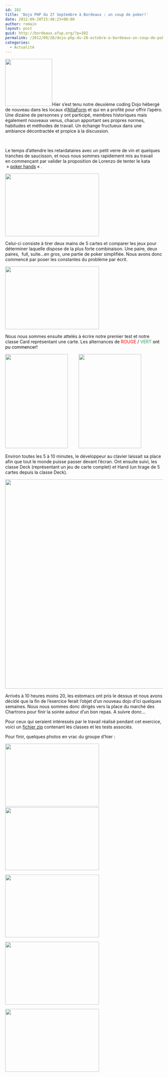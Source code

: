 ```yaml
---
id: 102
title: 'Dojo PHP du 27 Septembre à Bordeaux : un coup de poker!'
date: 2012-09-28T15:48:23+00:00
author: romain
layout: post
guid: http://bordeaux.afup.org/?p=102
permalink: /2012/09/28/dojo-php-du-28-octobre-a-bordeaux-un-coup-de-poker/
categories:
  - Actualité
---
```

[<img class="alignleft size-thumbnail wp-image-106" src="http://bordeaux.afup.org/files/2012/09/IMG_1615-150x150.jpg" alt="" width="150" height="150" />](http://bordeaux.afup.org/files/2012/09/IMG_1615.jpg)Hier s&rsquo;est tenu notre deuxième coding Dojo hébergé de nouveau dans les locaux d&rsquo;<a href="http://www.alliaform.fr" target="_blank">AlliaForm</a> et qui en a profité pour offrir l&rsquo;apéro. Une dizaine de personnes y ont participé, membres historiques mais également nouveaux venus, chacun apportant ses propres normes, habitudes et méthodes de travail. Un échange fructueux dans une ambiance décontractée et propice à la discussion.

&nbsp;

Le temps d&rsquo;attendre les retardataires avec un petit verre de vin et quelques tranches de saucisson, et nous nous sommes rapidement mis au travail en commençant par valider la proposition de Lorenzo de tenter le kata &nbsp;&raquo; <a href="http://codingdojo.org/cgi-bin/wiki.pl?KataPokerHands" target="_blank">poker hands</a> &laquo;&nbsp;.

[<img class="alignnone size-medium wp-image-103" src="http://bordeaux.afup.org/files/2012/09/IMG_1616-300x200.jpg" alt="" width="300" height="200" srcset="https://bordeaux.afup.org/files/2012/09/IMG_1616-300x200.jpg 300w, https://bordeaux.afup.org/files/2012/09/IMG_1616-449x300.jpg 449w, https://bordeaux.afup.org/files/2012/09/IMG_1616.jpg 1000w" sizes="(max-width: 300px) 100vw, 300px" />](http://bordeaux.afup.org/files/2012/09/IMG_1616.jpg)

Celui-ci consiste à tirer deux mains de 5 cartes et comparer les jeux pour déterminer laquelle dispose de la plus forte combinaison. Une paire, deux paires,  full, suite&#8230;en gros, une partie de poker simplifiée. Nous avons donc commencé par poser les constantes du problème par écrit.

[<img class="alignnone size-medium wp-image-104" src="http://bordeaux.afup.org/files/2012/09/IMG_1618-300x200.jpg" alt="" width="300" height="200" srcset="https://bordeaux.afup.org/files/2012/09/IMG_1618-300x200.jpg 300w, https://bordeaux.afup.org/files/2012/09/IMG_1618-449x300.jpg 449w, https://bordeaux.afup.org/files/2012/09/IMG_1618.jpg 1000w" sizes="(max-width: 300px) 100vw, 300px" />](http://bordeaux.afup.org/files/2012/09/IMG_1618.jpg)

Nous nous sommes ensuite attelés à écrire notre premier test et notre classe Card représentant une carte. Les alternances de <span style="color: #ff0000">ROUGE</span> / <span style="color: #339966">VERT <span style="color: #000000">ont pu commencer!</span></span>

[<img class="alignnone size-medium wp-image-105" src="http://bordeaux.afup.org/files/2012/09/IMG_1611-200x300.jpg" alt="" width="200" height="300" srcset="https://bordeaux.afup.org/files/2012/09/IMG_1611-200x300.jpg 200w, https://bordeaux.afup.org/files/2012/09/IMG_1611-682x1024.jpg 682w, https://bordeaux.afup.org/files/2012/09/IMG_1611.jpg 1000w" sizes="(max-width: 200px) 100vw, 200px" />](http://bordeaux.afup.org/files/2012/09/IMG_1611.jpg)         [<img class="alignnone size-medium wp-image-108" src="http://bordeaux.afup.org/files/2012/09/IMG_1604-200x300.jpg" alt="" width="200" height="300" srcset="https://bordeaux.afup.org/files/2012/09/IMG_1604-200x300.jpg 200w, https://bordeaux.afup.org/files/2012/09/IMG_1604-682x1024.jpg 682w, https://bordeaux.afup.org/files/2012/09/IMG_1604.jpg 1000w" sizes="(max-width: 200px) 100vw, 200px" />](http://bordeaux.afup.org/files/2012/09/IMG_1604.jpg)

Environ toutes les 5 à 10 minutes, le développeur au clavier laissait sa place afin que tout le monde puisse passer devant l&rsquo;écran. Ont ensuite suivi, les classe Deck (représentant un jeu de carte complet) et Hand (un tirage de 5 cartes depuis la classe Deck).

[<img class="alignnone size-full wp-image-111" src="http://bordeaux.afup.org/files/2012/09/IMG_1603.jpg" alt="" width="1000" height="667" srcset="https://bordeaux.afup.org/files/2012/09/IMG_1603.jpg 1000w, https://bordeaux.afup.org/files/2012/09/IMG_1603-300x200.jpg 300w, https://bordeaux.afup.org/files/2012/09/IMG_1603-449x300.jpg 449w" sizes="(max-width: 1000px) 100vw, 1000px" />](http://bordeaux.afup.org/files/2012/09/IMG_1603.jpg)

Arrivés à 10 heures moins 20, les estomacs ont pris le dessus et nous avons décidé que la fin de l&rsquo;exercice ferait l&rsquo;objet d&rsquo;un nouveau dojo d&rsquo;ici quelques semaines. Nous nous sommes donc dirigés vers la place du marché des Chartrons pour finir la soirée autour d&rsquo;un bon repas. A suivre donc&#8230;

Pour ceux qui seraient intéressés par le travail réalisé pendant cet exercice, voici un <a href="http://www.alliaform.fr/media/files/dojo.zip" target="_blank">fichier zip</a> contenant les classes et les tests associés.

Pour finir, quelques photos en vrac du groupe d&rsquo;hier :

[<img class="alignnone size-medium wp-image-117" src="http://bordeaux.afup.org/files/2012/09/IMG_1608-300x200.jpg" alt="" width="300" height="200" srcset="https://bordeaux.afup.org/files/2012/09/IMG_1608-300x200.jpg 300w, https://bordeaux.afup.org/files/2012/09/IMG_1608-449x300.jpg 449w, https://bordeaux.afup.org/files/2012/09/IMG_1608.jpg 1000w" sizes="(max-width: 300px) 100vw, 300px" />](http://bordeaux.afup.org/files/2012/09/IMG_1608.jpg) [<img class="alignnone size-medium wp-image-116" src="http://bordeaux.afup.org/files/2012/09/IMG_1609-300x200.jpg" alt="" width="300" height="200" srcset="https://bordeaux.afup.org/files/2012/09/IMG_1609-300x200.jpg 300w, https://bordeaux.afup.org/files/2012/09/IMG_1609-449x300.jpg 449w, https://bordeaux.afup.org/files/2012/09/IMG_1609.jpg 1000w" sizes="(max-width: 300px) 100vw, 300px" />](http://bordeaux.afup.org/files/2012/09/IMG_1609.jpg)

[<img class="alignnone size-medium wp-image-115" src="http://bordeaux.afup.org/files/2012/09/IMG_1613-300x200.jpg" alt="" width="300" height="200" srcset="https://bordeaux.afup.org/files/2012/09/IMG_1613-300x200.jpg 300w, https://bordeaux.afup.org/files/2012/09/IMG_1613-449x300.jpg 449w, https://bordeaux.afup.org/files/2012/09/IMG_1613.jpg 1000w" sizes="(max-width: 300px) 100vw, 300px" />](http://bordeaux.afup.org/files/2012/09/IMG_1613.jpg)

[<img class="alignnone size-medium wp-image-114" src="http://bordeaux.afup.org/files/2012/09/IMG_1621-300x200.jpg" alt="" width="300" height="200" srcset="https://bordeaux.afup.org/files/2012/09/IMG_1621-300x200.jpg 300w, https://bordeaux.afup.org/files/2012/09/IMG_1621-449x300.jpg 449w, https://bordeaux.afup.org/files/2012/09/IMG_1621.jpg 1000w" sizes="(max-width: 300px) 100vw, 300px" />](http://bordeaux.afup.org/files/2012/09/IMG_1621.jpg)

[<img class="alignnone size-medium wp-image-113" src="http://bordeaux.afup.org/files/2012/09/IMG_1625-300x200.jpg" alt="" width="300" height="200" srcset="https://bordeaux.afup.org/files/2012/09/IMG_1625-300x200.jpg 300w, https://bordeaux.afup.org/files/2012/09/IMG_1625-449x300.jpg 449w, https://bordeaux.afup.org/files/2012/09/IMG_1625.jpg 1000w" sizes="(max-width: 300px) 100vw, 300px" />](http://bordeaux.afup.org/files/2012/09/IMG_1625.jpg)

&nbsp;

&nbsp;